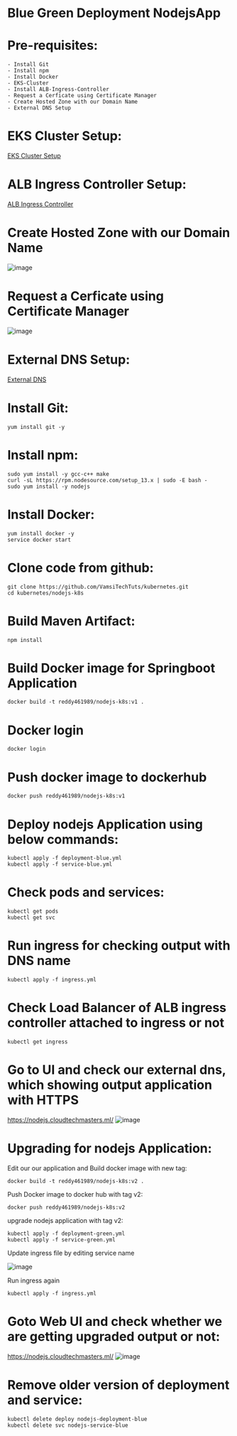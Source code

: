# Blue Green Deployment NodejsApp

# Pre-requisites:
    - Install Git
    - Install npm
    - Install Docker
    - EKS-Cluster
    - Install ALB-Ingress-Controller
    - Request a Cerficate using Certificate Manager
    - Create Hosted Zone with our Domain Name
    - External DNS Setup
# EKS Cluster Setup:
  [EKS Cluster Setup](https://github.com/Naresh240/eks-cluster-setup/blob/main/README.md)
# ALB Ingress Controller Setup:
  [ALB Ingress Controller](https://github.com/Naresh240/ALB-Ingress-Controller-Setup/blob/main/README.md)
# Create Hosted Zone with our Domain Name
![image](https://user-images.githubusercontent.com/58024415/94990966-7e2fd380-059d-11eb-8285-a82353f38c1a.png)
# Request a Cerficate using Certificate Manager
![image](https://user-images.githubusercontent.com/58024415/94990930-301ad000-059d-11eb-9c5d-8ee47d494f82.png)
# External DNS Setup:
  [External DNS](https://github.com/Naresh240/External-DNS-Setup-Kubernetes/tree/main)
# Install Git:
    yum install git -y
# Install npm:
    sudo yum install -y gcc-c++ make
    curl -sL https://rpm.nodesource.com/setup_13.x | sudo -E bash -
    sudo yum install -y nodejs
# Install Docker:
    yum install docker -y
    service docker start
# Clone code from github:
    git clone https://github.com/VamsiTechTuts/kubernetes.git
    cd kubernetes/nodejs-k8s
# Build Maven Artifact:
    npm install
# Build Docker image for Springboot Application
    docker build -t reddy461989/nodejs-k8s:v1 .
# Docker login
    docker login
# Push docker image to dockerhub
    docker push reddy461989/nodejs-k8s:v1
# Deploy nodejs Application using below commands:
    kubectl apply -f deployment-blue.yml
    kubectl apply -f service-blue.yml
# Check pods and services:
    kubectl get pods
    kubectl get svc
# Run ingress for checking output with DNS name
    kubectl apply -f ingress.yml
# Check Load Balancer of ALB ingress controller attached to ingress or not
    kubectl get ingress
# Go to UI and check our external dns, which showing output application with HTTPS
  https://nodejs.cloudtechmasters.ml/
![image](https://user-images.githubusercontent.com/58024415/95006082-dc040000-061d-11eb-8fd6-da6c80216c54.png)
# Upgrading for nodejs Application:
Edit our our application and Build docker image with new tag:
    
    docker build -t reddy461989/nodejs-k8s:v2 .

Push Docker image to docker hub with tag v2:

    docker push reddy461989/nodejs-k8s:v2

upgrade nodejs application with tag v2:

    kubectl apply -f deployment-green.yml
    kubectl apply -f service-green.yml
    
 Update ingress file by editing service name
 
  ![image](https://user-images.githubusercontent.com/58024415/95006146-b9beb200-061e-11eb-9fbe-cfdeca61e59c.png)

Run ingress again

    kubectl apply -f ingress.yml
    
# Goto Web UI and check whether we are getting upgraded output or not:
  https://nodejs.cloudtechmasters.ml/
![image](https://user-images.githubusercontent.com/58024415/95006177-0a360f80-061f-11eb-9b58-02376f1cd9e4.png)
# Remove older version of deployment and service:
    kubectl delete deploy nodejs-deployment-blue
    kubectl delete svc nodejs-service-blue
